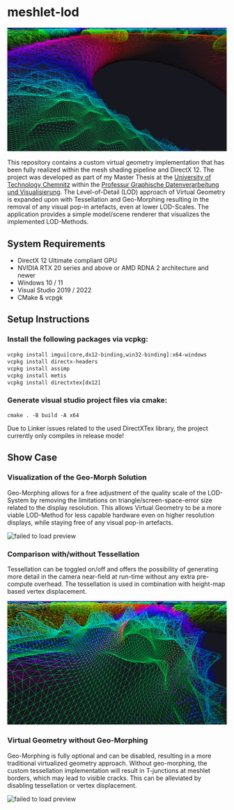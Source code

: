 # meshlet-lod
![failed to load preview](MeshletLoD/assets/screenshots/close_up_donut_1080p.png)

This repository contains a custom virtual geometry implementation that has been fully realized within the mesh shading pipeline and DirectX 12. The project was developed as part of my Master Thesis at the [University of Technology Chemnitz](https://www.tu-chemnitz.de/index.html.en) within the [Professur Graphische Datenverarbeitung und Visualisierung](https://www.tu-chemnitz.de/informatik/GDV/). The Level-of-Detail (LOD) approach of Virtual Geometry is expanded upon with Tessellation and Geo-Morphing resulting in the removal of any visual pop-in artefacts, even at lower LOD-Scales. The application provides a simple model/scene renderer that visualizes the implemented LOD-Methods. 

## System Requirements
- DirectX 12 Ultimate compliant GPU
- NVIDIA RTX 20 series and above or AMD RDNA 2 architecture and newer
- Windows 10 / 11
- Visual Studio 2019 / 2022
- CMake & vcpgk
## Setup Instructions
### Install the following packages via vcpkg:<be>
```
vcpkg install imgui[core,dx12-binding,win32-binding]:x64-windows
vcpkg install directx-headers
vcpkg install assimp
vcpkg install metis
vcpkg install directxtex[dx12]
```
### Generate visual studio project files via cmake:<be>
```
cmake . -B build -A x64
```

Due to Linker issues related to the used DirectXTex library, the project currently only compiles in release mode!

## Show Case
### Visualization of the Geo-Morph Solution
Geo-Morphing allows for a free adjustment of the quality scale of the LOD-System by removing the limitations on triangle/screen-space-error size related to the display resolution. This allows Virtual Geometry to be a more viable LOD-Method for less capable hardware even on higher resolution displays, while staying free of any visual pop-in artefacts.

![failed to load preview](MeshletLoD/assets/screenshots/geo_morphing_480p.gif)

### Comparison with/without Tessellation
Tessellation can be toggled on/off and offers the possibility of generating more detail in the camera near-field at run-time without any extra pre-compute overhead. The tessellation is used in combination with height-map based vertex displacement.

![failed to load preview](MeshletLoD/assets/screenshots/tessellation_480p.gif)

### Virtual Geometry without Geo-Morphing
Geo-Morphing is fully optional and can be disabled, resulting in a more traditional virtualized geometry approach. Without geo-morphing, the custom tessellation implementation will result in T-junctions at meshlet borders, which may lead to visible cracks. This can be alleviated by disabling tessellation or vertex displacement.

![failed to load preview](MeshletLoD/assets/screenshots/virtual_geometry_480p.gif)

